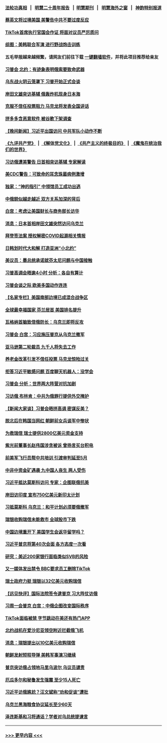 #### [法轮功真相](https://github.com/gfw-breaker/truth/blob/master/README.md?t=0) &nbsp;&nbsp;|&nbsp;&nbsp; [明慧二十周年报告](https://github.com/gfw-breaker/mh-reports/blob/master/README.md?t=0) &nbsp;&nbsp;|&nbsp;&nbsp;[明慧期刊](https://github.com/gfw-breaker/mh-qikan) &nbsp;&nbsp;|&nbsp;&nbsp; [明慧海外之窗](https://github.com/gfw-breaker/mh-news/blob/master/README.md?t=0) &nbsp;&nbsp;|&nbsp;&nbsp; [神韵特别报道](https://github.com/gfw-breaker/mh-news/blob/master/shenyun.md?t=0)
#### [蔡英文将过境美国 美警告中共不要过度反应](../pages/nsc418/n13955292.md?t=03220043) 
#### [TikTok首席执行官国会作证 将面对议员严厉质问](../pages/nsc418/n13955224.md?t=03220043) 
#### [组图：美韩联合军演 进行野战炮击训练](../pages/nsc418/n13955032.md?t=03220043) 
#### 五毛举报越来越频繁，请网友们前往下载 [一键翻墙软件](https://github.com/gfw-breaker/ssr-accounts)，并将此项目推荐给亲友
#### [习普会 北约：有迹象表明俄索要致命武器](../pages/nsc418/n13955283.md?t=03220043) 
#### [乌东战火阴云笼罩下 习普开始正式会谈](../pages/nsc418/n13955228.md?t=03220043) 
#### [岸田文雄突访基辅 俄轰炸机现身日本海](../pages/nsc418/n13955206.md?t=03220043) 
#### [克服不信任投票阻力 马克龙将发表全国讲话](../pages/nsc418/n13955097.md?t=03220043) 
#### [拼多多含恶意软件 被谷歌下架调查](../pages/nsc418/n13955053.md?t=03220043) 
#### [【晚间新闻】习近平出国访问 中共军队小动作不断](../pages/nsc418/n13955059.md?t=03220043) 
#### [《九评共产党》](https://github.com/begood0513/9ping.md/blob/master/README.md) &nbsp;|&nbsp; [《解体党文化》](../../../../jtdwh.md/blob/master/README.md)  &nbsp;|&nbsp; [《共产主义的终极目的》](../../../../gczydzjmd.md/blob/master/README.md) &nbsp;|&nbsp; [《魔鬼在统治我们的世界》](../../../../mgztzwmdsj.md/blob/master/README.md) 
#### [习访俄遭美警告 日首相突访基辅 专家解读](../pages/nsc418/n13954987.md?t=03220043) 
#### [美CDC警告：可致命的耳念珠菌病例激增](../pages/nsc418/n13955015.md?t=03220043) 
#### [独家：“神的指引” 中领馆员工成功出逃](../pages/nsc418/n13953285.md?t=03220043) 
#### [中俄貌似越走越近 双方关系加深的背后](../pages/nsc418/n13954919.md?t=03220043) 
#### [白宫：考虑让美国财长与商务部长访华](../pages/nsc418/n13954887.md?t=03220043) 
#### [消息：日本首相岸田文雄突然访问乌克兰](../pages/nsc418/n13954736.md?t=03220043) 
#### [拜登签法案 授权解密COVID起源相关情报](../pages/nsc418/n13954813.md?t=03220043) 
#### [日韩划时代大和解 打造亚洲“小北约”](../pages/nsc418/n13955065.md?t=03220043) 
#### [美议员：墨总统承诺就芬太尼问题与中国接触](../pages/nsc418/n13954711.md?t=03220043) 
#### [习普高调会晤逾4小时 分析：各自有算计](../pages/nsc418/n13954594.md?t=03220043) 
#### [习普会谈之际 欧美多国动作连连](../pages/nsc418/n13954654.md?t=03220043) 
#### [【名家专栏】美国南部边境已成混合战争区](../pages/nsc418/n13954465.md?t=03220043) 
#### [全球最幸福国家 芬兰居首 美国排名提升](../pages/nsc418/n13954652.md?t=03220043) 
#### [瓦格纳首脑致信俄防长：乌克兰即将反攻](../pages/nsc418/n13954636.md?t=03220043) 
#### [习普会 白宫：习应施压普京从乌克兰撤军](../pages/nsc418/n13954585.md?t=03220043) 
#### [亚马逊第二轮裁员 九千人将失去工作](../pages/nsc418/n13954617.md?t=03220043) 
#### [养老金改革引发不信任投票 马克龙惊险过关](../pages/nsc418/n13954590.md?t=03220043) 
#### [拒答习近平敏感问题 百度聊天机器人：没学会](../pages/nsc418/n13954605.md?t=03220043) 
#### [习普会 分析：世界两大阵营对抗加剧](../pages/nsc418/n13954620.md?t=03220043) 
#### [习访俄 布林肯：中共为俄罪行提供外交掩护](../pages/nsc418/n13954596.md?t=03220043) 
#### [【新闻大家谈】习普会晤拼高调 密谋反美？](../pages/nsc418/n13954545.md?t=03220043) 
#### [脱北后在韩国当网红 朝鲜前女兵谈军中惨状](../pages/nsc418/n13954391.md?t=03220043) 
#### [为救瑞信 瑞士提供2800亿美元资金支持](../pages/nsc418/n13954589.md?t=03220043) 
#### [紫光前董事长赵伟国涉贪被诉 曾扬言买台积电](../pages/nsc418/n13954387.md?t=03220043) 
#### [前美军飞行员帮中共培训 引渡审判延至5月](../pages/nsc418/n13953898.md?t=03220043) 
#### [中非中资金矿遇袭 九中国人丧生 两人受伤](../pages/nsc418/n13954454.md?t=03220043) 
#### [习近平抵达莫斯科访问 专家：企图联俄抗美](../pages/nsc418/n13954464.md?t=03220043) 
#### [岸田访印度 宣布750亿美元新印太计划](../pages/nsc418/n13954474.md?t=03220043) 
#### [习抵莫斯科 乌克兰：和平计划必须要俄撤军](../pages/nsc418/n13954522.md?t=03220043) 
#### [瑞银收购瑞信未能救市 全球股市下跌](../pages/nsc418/n13954348.md?t=03220043) 
#### [中国边境重开下 美国学生会返华留学吗？](../pages/nsc418/n13954319.md?t=03220043) 
#### [习近平普京将第40次会面 各方态度一次看](../pages/nsc418/n13954023.md?t=03220043) 
#### [研究：美近200家银行面临类似SVB的风险](../pages/nsc418/n13954169.md?t=03220043) 
#### [又一媒体发出禁令 BBC要求员工删除TikTok](../pages/nsc418/n13953978.md?t=03220043) 
#### [瑞士政府力挺 瑞银以32亿美元收购瑞信](../pages/nsc418/n13954024.md?t=03220043) 
#### [【远见快评】国际法院签令逮普京 习大阵仗访俄](../pages/nsc418/n13953183.md?t=03220043) 
#### [习周一会普京 白宫：中俄企图改变国际秩序](../pages/nsc418/n13953906.md?t=03220043) 
#### [TikTok面临被禁 字节跳动在美还有热门APP](../pages/nsc418/n13953855.md?t=03220043) 
#### [北约战机在爱沙尼亚领空附近拦截俄飞机](../pages/nsc418/n13953880.md?t=03220043) 
#### [消息：瑞银提出以10亿美元收购瑞信](../pages/nsc418/n13953849.md?t=03220043) 
#### [朝鲜发射短程导弹 美韩军事演习继续](../pages/nsc418/n13953781.md?t=03220043) 
#### [普京突访俄占领地马里乌波尔 乌议员谴责](../pages/nsc418/n13953749.md?t=03220043) 
#### [厄瓜多尔和秘鲁发生强震 至少15人死亡](../pages/nsc418/n13953570.md?t=03220043) 
#### [习近平访俄尴尬？汪文斌称“劝和促谈”遭批](../pages/nsc418/n13953279.md?t=03220043) 
#### [乌克兰黑海粮食协议延长至少60天](../pages/nsc418/n13953281.md?t=03220043) 
#### [泽连斯基和习将通话？学者对乌总统提谏言](../pages/nsc418/n13953241.md?t=03220043) 

----
#### [ >>> 更早内容 <<< ](../indexes/nsc418-earlier.md)
